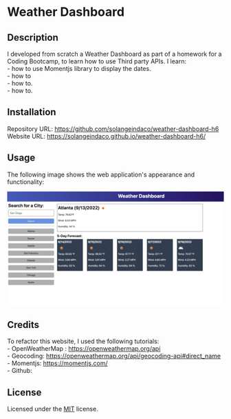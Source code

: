 # Weather Dashboard

## Description

I developed from scratch a Weather Dashboard as part of a homework for a Coding Bootcamp, to learn how to use Third party APIs.
I learn:     
    - how to use Momentjs library to display the dates.          
    - how to        
    - how to.      
    - how to.   

## Installation

Repository URL: https://github.com/solangeindaco/weather-dashboard-h6  
Website URL:  https://solangeindaco.github.io/weather-dashboard-h6/

## Usage

The following image shows the web application's appearance and functionality:

![The weather app includes a search option, a list of cities, and a five-day forecast and current weather conditions for Atlanta.](./assets/06-server-side-apis-homework-demo.png)


## Credits

To refactor this website, I used the following tutorials:  
    - OpenWeatherMap : https://openweathermap.org/api        
    - Geocoding: https://openweathermap.org/api/geocoding-api#direct_name           
    - Momentjs: https://momentjs.com/      
    - Github:    

## License

Licensed under the [MIT](LICENSE) license.

